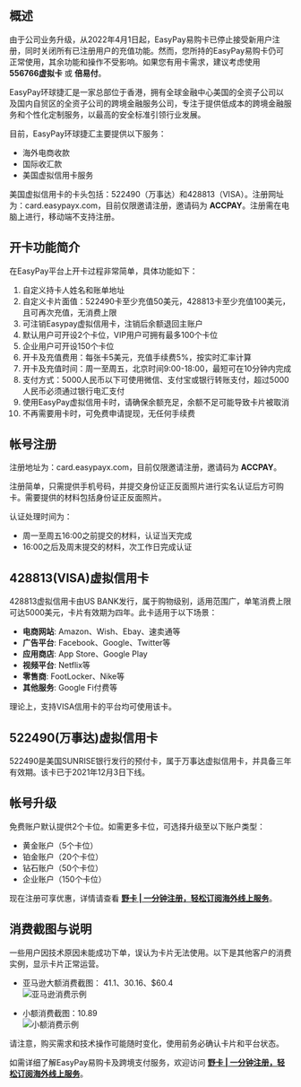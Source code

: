 ## 概述

由于公司业务升级，从2022年4月1日起，EasyPay易购卡已停止接受新用户注册，同时关闭所有已注册用户的充值功能。然而，您所持的EasyPay易购卡仍可正常使用，其余功能和操作不受影响。如果您有用卡需求，建议考虑使用 **556766虚拟卡** 或 **倍易付**。

EasyPay环球捷汇是一家总部位于香港，拥有全球金融中心美国的全资子公司以及国内自贸区的全资子公司的跨境金融服务公司，专注于提供低成本的跨境金融服务和个性化定制服务，以最高的安全标准引领行业发展。

目前，EasyPay环球捷汇主要提供以下服务：

- 海外电商收款
- 国际收汇款
- 美国虚拟信用卡服务

美国虚拟信用卡的卡头包括：522490（万事达）和428813（VISA）。注册网址为：card.easypayx.com，目前仅限邀请注册，邀请码为 **ACCPAY**。注册需在电脑上进行，移动端不支持注册。

## 开卡功能简介

在EasyPay平台上开卡过程非常简单，具体功能如下：

1. 自定义持卡人姓名和账单地址
2. 自定义卡片面值：522490卡至少充值50美元，428813卡至少充值100美元，且可再次充值，无消费上限
3. 可注销Easypay虚拟信用卡，注销后余额退回主账户
4. 默认用户可开设2个卡位，VIP用户可拥有最多100个卡位
5. 企业用户可开设150个卡位
6. 开卡及充值费用：每张卡5美元，充值手续费5%，按实时汇率计算
7. 开卡及充值时间：周一至周五，北京时间9:00-18:00，最短可在10分钟内完成
8. 支付方式：5000人民币以下可使用微信、支付宝或银行转账支付，超过5000人民币必须通过银行电汇支付
9. 使用EasyPay虚拟信用卡时，请确保余额充足，余额不足可能导致卡片被取消
10. 不再需要用卡时，可免费申请提现，无任何手续费

## 帐号注册

注册地址为：card.easypayx.com，目前仅限邀请注册，邀请码为 **ACCPAY**。  

注册简单，只需提供手机号码，并提交身份证正反面照片进行实名认证后方可购卡。需要提供的材料包括身份证正反面照片。

认证处理时间为：  
- 周一至周五16:00之前提交的材料，认证当天完成
- 16:00之后及周末提交的材料，次工作日完成认证

## 428813(VISA)虚拟信用卡

428813虚拟信用卡由US BANK发行，属于购物级别，适用范围广，单笔消费上限可达5000美元，卡片有效期为四年。此卡适用于以下场景：

- **电商网站**: Amazon、Wish、Ebay、速卖通等
- **广告平台**: Facebook、Google、Twitter等
- **应用商店**: App Store、Google Play
- **视频平台**: Netflix等
- **零售商**: FootLocker、Nike等
- **其他服务**: Google Fi付费等

理论上，支持VISA信用卡的平台均可使用该卡。

## 522490(万事达)虚拟信用卡

522490是美国SUNRISE银行发行的预付卡，属于万事达虚拟信用卡，并具备三年有效期。该卡已于2021年12月3日下线。

## 帐号升级

免费账户默认提供2个卡位。如需更多卡位，可选择升级至以下账户类型：

- 黄金账户（5个卡位）
- 铂金账户（20个卡位）
- 钻石账户（50个卡位）
- 企业账户（150个卡位）

现在注册可享优惠，详情请查看 **[野卡 | 一分钟注册，轻松订阅海外线上服务](https://bit.ly/bewildcard)**。

## 消费截图与说明

一些用户因技术原因未能成功下单，误认为卡片无法使用。以下是其他客户的消费实例，显示卡片正常运营。

- 亚马逊大额消费截图： $41.1、$30.16、$60.4   
   ![亚马逊消费示例](https://tianxun.xyz/Images/easyvpn24/u4MVZpjQpA.jpg)

- 小额消费截图：10.89  
   ![小额消费示例](https://tianxun.xyz/Images/easyvpn24/yH4LA364Xy.jpg)

请注意，购买需求和技术操作可能随时变化，使用前务必确认卡片和平台状态。

如需详细了解EasyPay易购卡及跨境支付服务，欢迎访问 **[野卡 | 一分钟注册，轻松订阅海外线上服务](https://bit.ly/bewildcard)**。